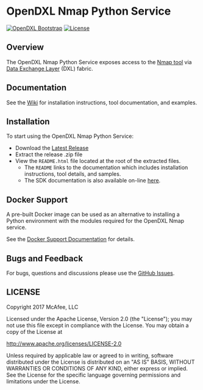 # OpenDXL Nmap Python Service
[![OpenDXL Bootstrap](https://img.shields.io/badge/Built%20With-OpenDXL%20Bootstrap-blue.svg)](https://github.com/opendxl/opendxl-bootstrap-python)
[![License](https://img.shields.io/badge/License-Apache%202.0-blue.svg)](https://opensource.org/licenses/Apache-2.0)

## Overview

The OpenDXL Nmap Python Service exposes access to the [Nmap tool](https://nmap.org)
via  [Data Exchange Layer](http://www.mcafee.com/us/solutions/data-exchange-layer.aspx) (DXL) fabric.

## Documentation

See the [Wiki](https://github.com/camilastock/opendxl-nmap-service-python/wiki) for installation instructions, tool documentation, and examples.

## Installation

To start using the OpenDXL Nmap Python Service:

* Download the [Latest Release](https://github.com/camilastock/opendxl-nmap-service-python/releases)
* Extract the release .zip file
* View the `README.html` file located at the root of the extracted files.
  * The `README` links to the documentation which includes installation instructions, tool details, and samples.
  * The SDK documentation is also available on-line [here](https://github.com/camilastock/opendxl-nmap-service-python/pydoc).

## Docker Support

A pre-built Docker image can be used as an alternative to installing a Python environment with the
modules required for the OpenDXL Nmap service.

See the [Docker Support Documentation](https://github.com/camilastock/opendxl-nmap-service-python/pydoc/docker.html) for details.

## Bugs and Feedback

For bugs, questions and discussions please use the [GitHub Issues](https://github.com/camilastock/opendxl-nmap-service-python/issues).

## LICENSE

Copyright 2017 McAfee, LLC

Licensed under the Apache License, Version 2.0 (the "License"); you may not use this file except in compliance with the License. You may obtain a copy of the License at

http://www.apache.org/licenses/LICENSE-2.0

Unless required by applicable law or agreed to in writing, software distributed under the License is distributed on an "AS IS" BASIS, WITHOUT WARRANTIES OR CONDITIONS OF ANY KIND, either express or implied. See the License for the specific language governing permissions and limitations under the License.
